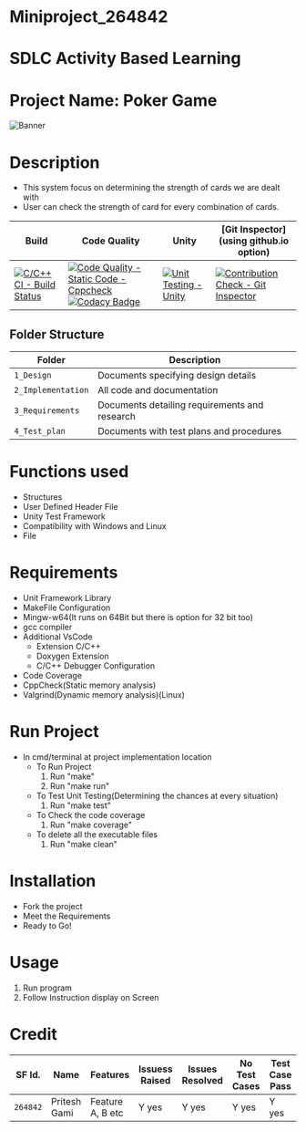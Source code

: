 # Miniproject_264842

# SDLC Activity Based Learning
# Project Name: Poker Game

![Banner](https://github.com/Pritesh51199/miniproject/blob/main/1_Requirements/Cards.png)

# Description
* This system focus on determining the strength of cards we are dealt with
* User can check the strength of card for every combination of cards.

Build | Code Quality | Unity | [Git Inspector](using github.io option) |
-----------------|-----------------|-----------------|-----------------|
[![C/C++ CI - Build Status](https://github.com/Pritesh51199/miniproject/actions/workflows/c-cpp.yml/badge.svg)](https://github.com/Pritesh51199/miniproject/actions/workflows/c-cpp.yml)|[![Code Quality - Static Code - Cppcheck](https://github.com/Pritesh51199/miniproject/actions/workflows/cppcheck.yml/badge.svg)](https://github.com/Pritesh51199/miniproject/actions/workflows/cppcheck.yml)[![Codacy Badge](https://app.codacy.com/project/badge/Grade/a1be445a6525487dad81df49aedd6d91)](https://app.codacy.com/gh/Pritesh51199/miniproject/dashboard?utm_source=github.com&amp;utm_medium=referral&amp;utm_content=Pritesh51199/miniproject&amp;utm_campaign=Badge_Grade)|[![Unit Testing - Unity](https://github.com/Pritesh51199/miniproject/actions/workflows/Unit_testing.yml/badge.svg)](https://github.com/Pritesh51199/miniproject/actions/workflows/Unit_testing.yml)|[![Contribution Check - Git Inspector](https://github.com/Pritesh51199/miniproject/actions/workflows/Gitinspector.yml/badge.svg)](https://github.com/Pritesh51199/miniproject/actions/workflows/Gitinspector.yml)|
 


## Folder Structure
Folder             | Description
-------------------| -----------------------------------------
`1_Design`         | Documents specifying design details
`2_Implementation` | All code and documentation
`3_Requirements`   | Documents detailing requirements and research
`4_Test_plan`      | Documents with test plans and procedures

# Functions used
* Structures
* User Defined Header File
* Unity Test Framework
* Compatibility with Windows and Linux
* File

# Requirements
* Unit Framework Library
* MakeFile Configuration
* Mingw-w64(It runs on 64Bit but there is option for 32 bit too)
* gcc compiler
* Additional VsCode
  * Extension C/C++ 
  * Doxygen Extension
  * C/C++ Debugger Configuration
* Code Coverage
* CppCheck(Static memory analysis)
* Valgrind(Dynamic memory analysis)(Linux)

# Run Project
* In cmd/terminal at project implementation location
	* To Run Project
		1. Run "make"
		2. Run "make run"
	* To Test Unit Testing(Determining the chances at every situation)
		1. Run "make test"
	* To Check the code coverage
		1. Run "make coverage"
	* To delete all the executable files
		1. Run "make clean"


# Installation
* Fork the project
* Meet the Requirements
* Ready to Go!

# Usage
1. Run program
2. Follow Instruction display on Screen

# Credit

SF Id. |  Name   |    Features    | Issuess Raised |Issues Resolved|No Test Cases|Test Case Pass
-------|---------|----------------|----------------|---------------|-------------|--------------
`264842` | Pritesh Gami  | Feature A, B etc    | Y yes     | Y yes   |Y yes   |Y yes     


